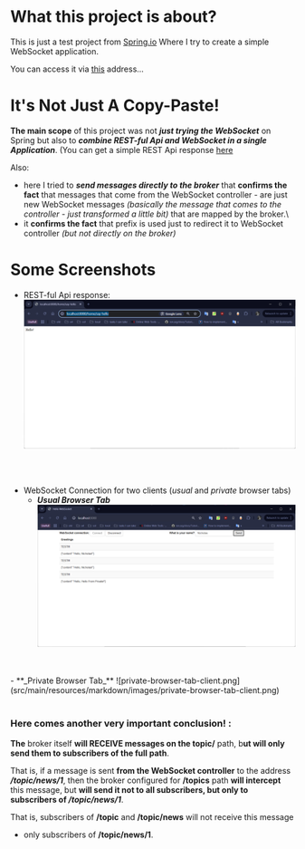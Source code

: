 # What this project is about?

This is just a test project from [Spring.io](https://spring.io/guides/gs/messaging-stomp-websocket)
Where I try to create a simple WebSocket application.

You can access it via [this](http://localhost:8080) address...

# It's Not Just A Copy-Paste!
**The main scope** of this project was not **_just trying the WebSocket_** on Spring but also to 
**_combine REST-ful Api and WebSocket in a single Application_**. (You can get a simple REST Api 
response [here](http://localhost:8080/home/say-hello)

Also:
- here I tried to **_send messages directly to the broker_** that **confirms the fact** that messages
that come from the WebSocket controller - are just new WebSocket messages 
_(basically the message that comes to the controller - just transformed a little bit)_ that are mapped 
by the broker.\
- it **confirms the fact** that prefix is used just to redirect it to WebSocket controller 
_(but not directly on the broker)_

# Some Screenshots

- REST-ful Api response:
![REST-api-response](src/main/resources/markdown/images/REST-api-response.png)

<br>
<br>

- WebSocket Connection for two clients (_usual_ and _private_ browser tabs)
  - **_Usual Browser Tab_**
![usual-browser-tab-client.png](src/main/resources/markdown/images/usual-browser-tab-client.png)
<br>
<br>
  - **_Private Browser Tab_**
![private-browser-tab-client.png](src/main/resources/markdown/images/private-browser-tab-client.png)
<br>
<br>

### Here comes another very important conclusion! : 
**The** broker itself **will RECEIVE messages on the topic/** path, 
b**ut will only send them to subscribers of the full path**. 

That is, if a message is sent **from the WebSocket controller** to the address **_/topic/news/1_**, 
then the broker configured for **/topics** path **will intercept** this message, 
but **will send it not to all subscribers, but only to subscribers of _/topic/news/1_**. 

That is, subscribers of **/topic** and **/topic/news** will not receive this message 
- only subscribers of **/topic/news/1**.